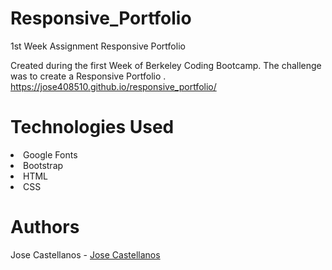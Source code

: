 # Responsive_Portfolio
1st Week Assignment Responsive Portfolio 


Created during the first Week of Berkeley Coding Bootcamp. The challenge was to create a Responsive Portfolio .
https://jose408510.github.io/responsive_portfolio/

<h1>Technologies Used</h1> 

<tr>
<li>Google Fonts</li>
<li>Bootstrap</li>
<li>HTML</li>
<li>CSS</li>
</tr>

<h1>Authors</h1> 
Jose Castellanos - 
<a href="http://github.com/jose408510">Jose Castellanos</a>
